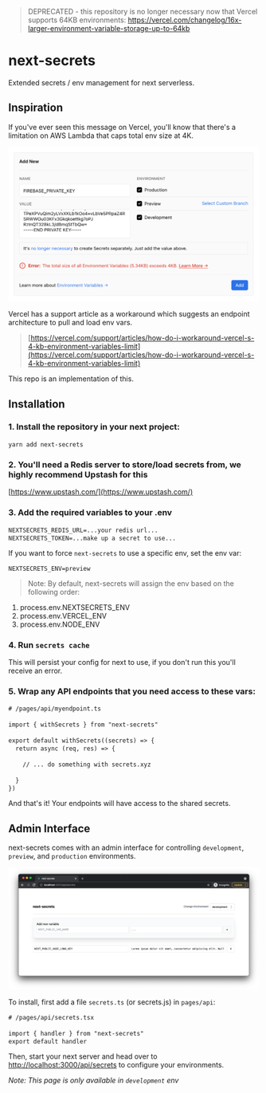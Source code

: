 > DEPRECATED - this repository is no longer necessary now that Vercel supports 64KB environments: https://vercel.com/changelog/16x-larger-environment-variable-storage-up-to-64kb

# next-secrets

Extended secrets / env management for next serverless.

## Inspiration

If you've ever seen this message on Vercel, you'll know that there's a limitation on AWS Lambda that caps total env size at 4K.

![Vercel Error](https://raw.githubusercontent.com/ian/next-secrets/main/docs/error-big.png)

Vercel has a support article as a workaround which suggests an endpoint architecture to pull and load env vars.

> [https://vercel.com/support/articles/how-do-i-workaround-vercel-s-4-kb-environment-variables-limit](https://vercel.com/support/articles/how-do-i-workaround-vercel-s-4-kb-environment-variables-limit)

This repo is an implementation of this.

## Installation

### 1. Install the repository in your next project:
  
  `yarn add next-secrets`

### 2. You'll need a Redis server to store/load secrets from, we highly recommend Upstash for this
[https://www.upstash.com/](https://www.upstash.com/)

### 3. Add the required variables to your .env

```
NEXTSECRETS_REDIS_URL=...your redis url...
NEXTSECRETS_TOKEN=...make up a secret to use...
```

If you want to force `next-secrets` to use a specific env, set the env var:

```
NEXTSECRETS_ENV=preview
```

> Note: By default, next-secrets will assign the env based on the following order: 
1. process.env.NEXTSECRETS_ENV 
2. process.env.VERCEL_ENV 
3. process.env.NODE_ENV

### 4. Run `secrets cache`

This will persist your config for next to use, if you don't run this you'll receive an error.

### 5. Wrap any API endpoints that you need access to these vars:

```
# /pages/api/myendpoint.ts

import { withSecrets } from "next-secrets"

export default withSecrets((secrets) => {
  return async (req, res) => {

    // ... do something with secrets.xyz

  }
})
```

And that's it! Your endpoints will have access to the shared secrets.
## Admin Interface

next-secrets comes with an admin interface for controlling `development`, `preview`, and `production` environments.

![UI](https://raw.githubusercontent.com/ian/next-secrets/main/docs/ui.png)

To install, first add a file `secrets.ts` (or secrets.js) in `pages/api`:

```
# /pages/api/secrets.tsx

import { handler } from "next-secrets"
export default handler
```

Then, start your next server and head over to [http://localhost:3000/api/secrets](http://localhost:3000/api/secrets) to configure your environments.


_Note: This page is only available in `development` env_
